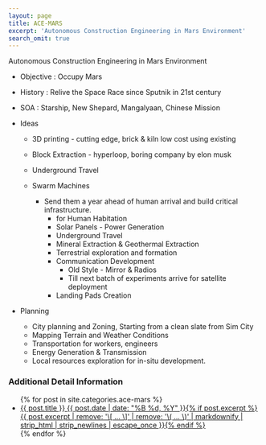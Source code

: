 ```yaml
---
layout: page
title: ACE-MARS
excerpt: 'Autonomous Construction Engineering in Mars Environment'
search_omit: true
---
```


Autonomous Construction Engineering in Mars Environment

* Objective : Occupy Mars

* History : Relive the Space Race since Sputnik in 21st century

* SOA : Starship, New Shepard, Mangalyaan, Chinese Mission

* Ideas
  * 3D printing - cutting edge, brick & kiln low cost using existing

  * Block Extraction - hyperloop, boring company by elon musk

  * Underground Travel

  * Swarm Machines
    * Send them a year ahead of human arrival and build critical infrastructure.
      * for Human Habitation
      * Solar Panels - Power Generation
      * Underground Travel
      * Mineral Extraction & Geothermal Extraction
      * Terrestrial exploration and formation
      * Communication Development
        * Old Style - Mirror & Radios
        * Till next batch of experiments arrive for satellite deployment
      * Landing Pads Creation

* Planning
  * City planning and Zoning, Starting from a clean slate from Sim City
  * Mapping Terrain and Weather Conditions
  * Transportation for workers, engineers
  * Energy Generation & Transmission
  * Local resources exploration for in-situ development.

### Additional Detail Information

<ul class="post-list">
{% for post in site.categories.ace-mars %}
  <li><article><a href="{{ site.url }}{{ post.url }}">{{ post.title }} <span class="entry-date"><time datetime="{{ post.date | date_to_xmlschema }}">{{ post.date | date: "%B %d, %Y" }}</time></span>{% if post.excerpt %} <span class="excerpt">{{ post.excerpt | remove: '\[ ... \]' | remove: '\( ... \)' | markdownify | strip_html | strip_newlines | escape_once }}</span>{% endif %}</a></article></li>
{% endfor %}
</ul>
